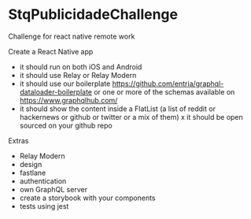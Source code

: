 # StqPublicidadeChallenge
Challenge for react native remote work

Create a React Native app

 * it should run on both iOS and Android
 * it should use Relay or Relay Modern
 * it should use our boilerplate https://github.com/entria/graphql-dataloader-boilerplate or one or more of the schemas available on https://www.graphqlhub.com/
 * it should show the content inside a FlatList (a list of reddit or hackernews or github or twitter or a mix of them)
 x it should be open sourced on your github repo
 

Extras

 * Relay Modern
 * design
 * fastlane
 * authentication
 * own GraphQL server
 * create a storybook with your components
 * tests using jest

